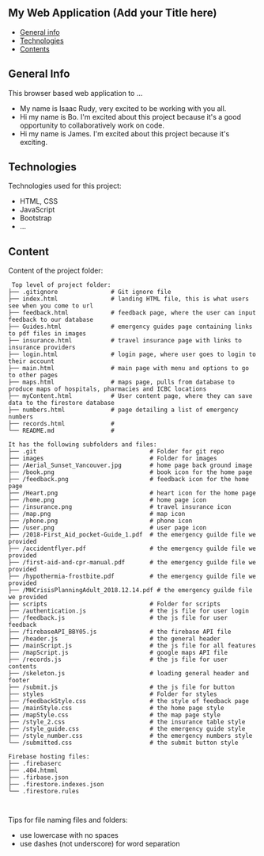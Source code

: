 ## My Web Application (Add your Title here)

* [General info](#general-info)
* [Technologies](#technologies)
* [Contents](#content)

## General Info
This browser based web application to ...
* My name is Isaac Rudy, very excited to be working with you all.
* Hi my name is Bo. I'm excited about this project because it's a good opportunity to collaboratively work on code.
* Hi my name is James. I'm excited about this project because it's exciting.

## Technologies
Technologies used for this project:
* HTML, CSS
* JavaScript
* Bootstrap 
* ...
	
## Content
Content of the project folder:

```
 Top level of project folder: 
├── .gitignore               # Git ignore file
├── index.html               # landing HTML file, this is what users see when you come to url
├── feedback.html            # feedback page, where the user can input feedback to our database
├── Guides.html              # emergency guides page containing links to pdf files in images
├── insurance.html           # travel insurance page with links to insurance providers
├── login.html               # login page, where user goes to login to their account
├── main.html                # main page with menu and options to go to other pages
├── maps.html                # maps page, pulls from database to produce maps of hospitals, pharmacies and ICBC locations
├── myContent.html           # User content page, where they can save data to the firestore database
├── numbers.html             # page detailing a list of emergency numbers
├── records.html             # 
└── README.md                #

It has the following subfolders and files:
├── .git                                # Folder for git repo
├── images                              # Folder for images
├── /Aerial_Sunset_Vancouver.jpg        # home page back ground image
├── /book.png                           # book icon for the home page
├── /feedback.png                       # feedback icon for the home page
├── /Heart.png                          # heart icon for the home page
├── /home.png                           # home page icon 
├── /insurance.png                      # travel insurance icon
├── /map.png                            # map icon
├── /phone.png                          # phone icon
├── /user.png                           # user page icon
├── /2018-First_Aid_pocket-Guide_1.pdf  # the emergency guilde file we provided
├── /accidentflyer.pdf                  # the emergency guilde file we provided
├── /first-aid-and-cpr-manual.pdf       # the emergency guilde file we provided
├── /hypothermia-frostbite.pdf          # the emergency guilde file we provided
├── /MHCrisisPlanningAdult_2018.12.14.pdf # the emergency guilde file we provided
├── scripts                             # Folder for scripts
├── /authentication.js                  # the js file for user login
├── /feedback.js                        # the js file for user feedback
├── /firebaseAPI_BBY05.js               # the firebase API file
├── /header.js                          # the general header
├── /mainScript.js                      # the js file for all features
├── /mapScript.js                       # google maps API file
├── /records.js                         # the js file for user contents
├── /skeleton.js                        # loading general header and footer
├── /submit.js                          # the js file for button
├── styles                              # Folder for styles
├── /feedbackStyle.css                  # the style of feedback page
├── /mainStyle.css                      # the home page style
├── /mapStyle.css                       # the map page style
├── /style_2.css                        # the insurance table style
├── /style_guide.css                    # the emergency guide style
├── /style_number.css                   # the emergency numbers style
└── /submitted.css                      # the submit button style

Firebase hosting files: 
├── .firebaserc
├── .404.htmml
├── .firbase.json
├── .firestore.indexes.json
└── .firestore.rules



```

Tips for file naming files and folders:
* use lowercase with no spaces
* use dashes (not underscore) for word separation

